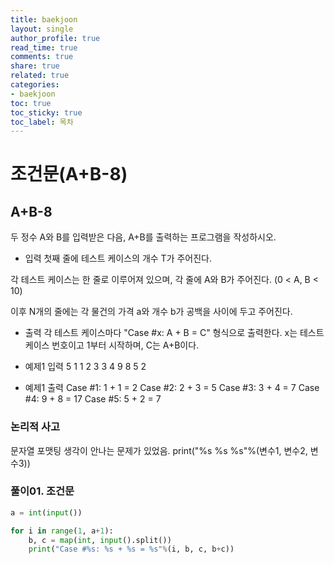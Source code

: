 ```yaml
---
title: baekjoon
layout: single
author_profile: true
read_time: true
comments: true
share: true
related: true
categories:
- baekjoon
toc: true
toc_sticky: true
toc_label: 목차
---
```


# 조건문(A+B-8)

## A+B-8

두 정수 A와 B를 입력받은 다음, A+B를 출력하는 프로그램을 작성하시오.

- 입력
첫째 줄에 테스트 케이스의 개수 T가 주어진다.

각 테스트 케이스는 한 줄로 이루어져 있으며, 각 줄에 A와 B가 주어진다. (0 < A, B < 10)

이후 
N개의 줄에는 각 물건의 가격 a와 개수 b가 공백을 사이에 두고 주어진다.

- 출력
각 테스트 케이스마다 "Case #x: A + B = C" 형식으로 출력한다. x는 테스트 케이스 번호이고 1부터 시작하며, C는 A+B이다.


- 예제1 입력
5
1 1
2 3
3 4
9 8
5 2

- 예제1 출력
Case #1: 1 + 1 = 2
Case #2: 2 + 3 = 5
Case #3: 3 + 4 = 7
Case #4: 9 + 8 = 17
Case #5: 5 + 2 = 7

### 논리적 사고
문자열 포맷팅 생각이 안나는 문제가 있었음.
print("%s %s %s"%(변수1, 변수2, 변수3))

### 풀이01. 조건문

```python
a = int(input())

for i in range(1, a+1):
    b, c = map(int, input().split())
    print("Case #%s: %s + %s = %s"%(i, b, c, b+c))
          
```
